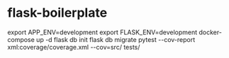 # flask-boilerplate

export APP_ENV=development
export FLASK_ENV=development
docker-compose up -d
flask db init
flask db migrate
pytest --cov-report xml:coverage/coverage.xml --cov=src/ tests/